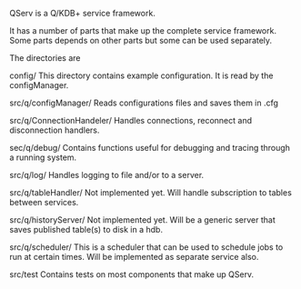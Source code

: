 QServ is a Q/KDB+ service framework.

It has a number of parts that make up the complete service framework. 
Some parts depends on other parts but some can be used separately.

The directories are

config/ This directory contains example configuration. It is read by the configManager.

src/q/configManager/ Reads configurations files and saves them in .cfg

src/q/ConnectionHandeler/ Handles connections, reconnect and disconnection handlers.

sec/q/debug/ Contains functions useful for debugging and tracing through a running system.

src/q/log/ Handles logging to file and/or to a server.

src/q/tableHandler/ Not implemented yet. Will handle subscription to tables between services.

src/q/historyServer/ Not implemented yet. Will be a generic server that saves published table(s) to disk in a hdb.

src/q/scheduler/ This is a scheduler that can be used to schedule jobs to run at certain times. 
                 Will be implemented as separate service also.

src/test Contains tests on most components that make up QServ.

